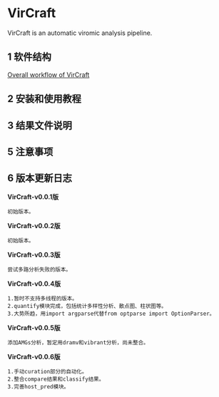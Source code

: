 # VirCraft
VirCraft is an automatic viromic analysis pipeline.

## 1 软件结构
[Overall workflow of VirCraft](docs/Overall_workflow_of_VirCraft.png)

## 2 安装和使用教程

## 3 结果文件说明

## 5 注意事项

## 6 版本更新日志


**VirCraft-v0.0.1版**
```
初始版本。
```

**VirCraft-v0.0.2版**
```
初始版本。
```

**VirCraft-v0.0.3版**
```
尝试多路分析失败的版本。
```

**VirCraft-v0.0.4版**
```
1.暂时不支持多线程的版本。
2.quantify模块完成，包括统计多样性分析、散点图、柱状图等。
3.大势所趋，用import argparse代替from optparse import OptionParser。
```

**VirCraft-v0.0.5版**
```
添加AMGs分析，暂定用dramv和vibrant分析，尚未整合。
```

**VirCraft-v0.0.6版**
```
1.手动curation部分的自动化。
2.整合compare结果和classify结果。
3.完善host_pred模块。
```
